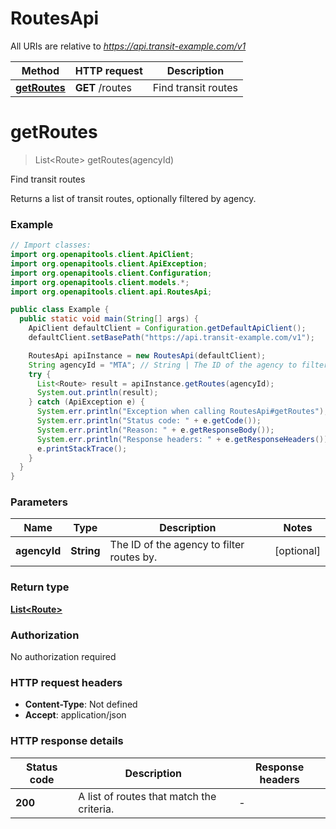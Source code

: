 # RoutesApi

All URIs are relative to *https://api.transit-example.com/v1*

| Method | HTTP request | Description |
|------------- | ------------- | -------------|
| [**getRoutes**](RoutesApi.md#getRoutes) | **GET** /routes | Find transit routes |


<a id="getRoutes"></a>
# **getRoutes**
> List&lt;Route&gt; getRoutes(agencyId)

Find transit routes

Returns a list of transit routes, optionally filtered by agency.

### Example
```java
// Import classes:
import org.openapitools.client.ApiClient;
import org.openapitools.client.ApiException;
import org.openapitools.client.Configuration;
import org.openapitools.client.models.*;
import org.openapitools.client.api.RoutesApi;

public class Example {
  public static void main(String[] args) {
    ApiClient defaultClient = Configuration.getDefaultApiClient();
    defaultClient.setBasePath("https://api.transit-example.com/v1");

    RoutesApi apiInstance = new RoutesApi(defaultClient);
    String agencyId = "MTA"; // String | The ID of the agency to filter routes by.
    try {
      List<Route> result = apiInstance.getRoutes(agencyId);
      System.out.println(result);
    } catch (ApiException e) {
      System.err.println("Exception when calling RoutesApi#getRoutes");
      System.err.println("Status code: " + e.getCode());
      System.err.println("Reason: " + e.getResponseBody());
      System.err.println("Response headers: " + e.getResponseHeaders());
      e.printStackTrace();
    }
  }
}
```

### Parameters

| Name | Type | Description  | Notes |
|------------- | ------------- | ------------- | -------------|
| **agencyId** | **String**| The ID of the agency to filter routes by. | [optional] |

### Return type

[**List&lt;Route&gt;**](Route.md)

### Authorization

No authorization required

### HTTP request headers

 - **Content-Type**: Not defined
 - **Accept**: application/json

### HTTP response details
| Status code | Description | Response headers |
|-------------|-------------|------------------|
| **200** | A list of routes that match the criteria. |  -  |

